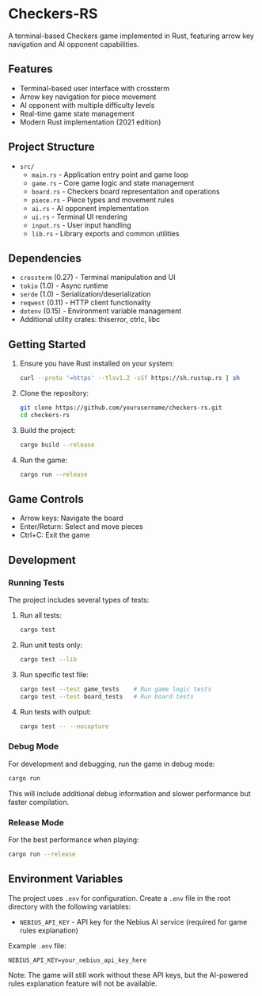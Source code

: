 # Checkers-RS

A terminal-based Checkers game implemented in Rust, featuring arrow key navigation and AI opponent capabilities.

## Features

- Terminal-based user interface with crossterm
- Arrow key navigation for piece movement
- AI opponent with multiple difficulty levels
- Real-time game state management
- Modern Rust implementation (2021 edition)

## Project Structure

- `src/`
  - `main.rs` - Application entry point and game loop
  - `game.rs` - Core game logic and state management
  - `board.rs` - Checkers board representation and operations
  - `piece.rs` - Piece types and movement rules
  - `ai.rs` - AI opponent implementation
  - `ui.rs` - Terminal UI rendering
  - `input.rs` - User input handling
  - `lib.rs` - Library exports and common utilities

## Dependencies

- `crossterm` (0.27) - Terminal manipulation and UI
- `tokio` (1.0) - Async runtime
- `serde` (1.0) - Serialization/deserialization
- `reqwest` (0.11) - HTTP client functionality
- `dotenv` (0.15) - Environment variable management
- Additional utility crates: thiserror, ctrlc, libc

## Getting Started

1. Ensure you have Rust installed on your system:
   ```bash
   curl --proto '=https' --tlsv1.2 -sSf https://sh.rustup.rs | sh
   ```

2. Clone the repository:
   ```bash
   git clone https://github.com/yourusername/checkers-rs.git
   cd checkers-rs
   ```

3. Build the project:
   ```bash
   cargo build --release
   ```

4. Run the game:
   ```bash
   cargo run --release
   ```

## Game Controls

- Arrow keys: Navigate the board
- Enter/Return: Select and move pieces
- Ctrl+C: Exit the game

## Development

### Running Tests

The project includes several types of tests:

1. Run all tests:
   ```bash
   cargo test
   ```

2. Run unit tests only:
   ```bash
   cargo test --lib
   ```

3. Run specific test file:
   ```bash
   cargo test --test game_tests    # Run game logic tests
   cargo test --test board_tests   # Run board tests
   ```

4. Run tests with output:
   ```bash
   cargo test -- --nocapture
   ```

### Debug Mode

For development and debugging, run the game in debug mode:
```bash
cargo run
```

This will include additional debug information and slower performance but faster compilation.

### Release Mode

For the best performance when playing:
```bash
cargo run --release
```

## Environment Variables

The project uses `.env` for configuration. Create a `.env` file in the root directory with the following variables:

- `NEBIUS_API_KEY` - API key for the Nebius AI service (required for game rules explanation)

Example `.env` file:
```env
NEBIUS_API_KEY=your_nebius_api_key_here
```

Note: The game will still work without these API keys, but the AI-powered rules explanation feature will not be available.
